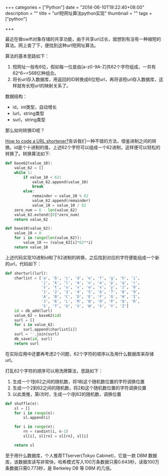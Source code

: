 +++
categories = ["Python"]
date = "2014-06-10T19:22:40+08:00"
description = ""
title = "url短网址算法python实现"
thumbnail = ""
tags = ["python"]

+++



最近在做swift对象存储的共享功能，由于共享url过长，就想到有没有一种缩短的算法。网上查了下，便找到这种url短网址算法。

算法的基本思路如下：

 1. 短网址一般有6位，假如每一位是由[a-z0-9A-Z]共62个字符组成，一共有62^6~=568亿种组合。
 2. 将长url存入数据库，用返回的ID转换成6位短url，再将该短url存入数据库，这样就有长短url的映射关系了。
 
 <!--more-->

数据结构：

 - id，int类型，自动增长
 - lurl，string类型
 - surl，string类型

那么如何转换ID呢？

[How to code a URL shortener?][1]告诉我们一种不错的方法，借鉴进制之间的转换。id是个十进制的值，上述62个字符可以组成一个62进制，这样便可以轻松的转换了。转换算法如下:

```python
def base62(value_10):
    value_62 = []
    while 1:
        if value_10 < 62:
            value_62.append(value_10)
            break
        else:
            remainder = value_10 % 62
            value_62.append(remainder)
            value_10 = value_10 / 62
    zero_num = 6 - len(value_62)
    value_62.extend([0]*zero_num)
    return value_62

def base10(value_62):
    value_10 = 0
    for i in range(len(value_62)):
        value_10 += (value_62[i]*62**i)
    return value_10
```
上述代码实现10进制id和了62进制的转换，之后找到对应的字符便能组成一个新的url，代码如下：

```python
def shorturl(lurl):
    charlist = ['a', 'b', 'c', 'd', 'e', 'f', 'g', 'h', 'i',
                'j', 'k', 'l', 'm', 'n', 'o', 'p', 'q', 'r',
                's', 't', 'u', 'v', 'w', 'x', 'y', 'z', '0',
                '1', '2', '3', '4', '5', '6', '7', '8', '9',
                'A', 'B', 'C', 'D', 'E', 'F', 'G', 'H', 'I',
                'J', 'K', 'L', 'M', 'N', 'O', 'P', 'Q', 'R',
                'S', 'T', 'U', 'V', 'W', 'X', 'Y', 'Z']
    id = db_add(lurl)
    value_62 = base62(id)
    surl = []
    for i in value_62:
        surl.append(charlist[i])
    surl = ''.join(surl)
    db_save(id, surl)
    return surl
```
在实际应用中还要再考虑2个问题，62个字符的顺序以及用什么数据库来存储url。

打乱62个字符的顺序可以用洗牌算法，思路如下：

 1. 生成一个1到62之间的随机数，将1和这个随机数位置的字符调换位置
 2. 生成一个2到62之间的随机数，将2和这个随机数位置的字符调换位置
 3. 以此类推，第i次时，生成一个i到62的随机数，调换位置

```python
def shuffle(n):
    sl = []
    for i in range(n):
        sl.append(i)

    for i in range(n):
        rn = randint(i, n-1)
        sl[i], sl[rn] = sl[rn], sl[i]

    return sl
```

至于用什么数据库，个人推荐TTserver(Tokyo Cabinet)，它是一款 DBM 数据库，该数据库读写非常快，哈希模式写入100万条数据只需0.643秒，读取100万条数据只需0.773秒，是 Berkeley DB 等 DBM 的几倍。

  [1]: http://stackoverflow.com/questions/742013/how-to-code-a-url-shortener

